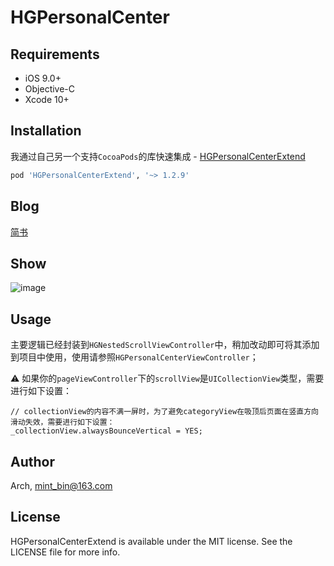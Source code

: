 # HGPersonalCenter

## Requirements

- iOS 9.0+ 
- Objective-C
- Xcode 10+

## Installation
我通过自己另一个支持`CocoaPods`的库快速集成 - [HGPersonalCenterExtend](https://github.com/ArchLL/HGPersonalCenterExtend)


```ruby
pod 'HGPersonalCenterExtend', '~> 1.2.9'
```

## Blog 
[简书](https://www.jianshu.com/p/8b87837d9e3a)

## Show  

![image](https://github.com/ArchLL/HGPersonalCenter/blob/master/show.gif)


## Usage
主要逻辑已经封装到`HGNestedScrollViewController`中，稍加改动即可将其添加到项目中使用，使用请参照`HGPersonalCenterViewController`；  

⚠️ 如果你的`pageViewController`下的`scrollView`是`UICollectionView`类型，需要进行如下设置：
```Objc
// collectionView的内容不满一屏时，为了避免categoryView在吸顶后页面在竖直方向滑动失效，需要进行如下设置：
_collectionView.alwaysBounceVertical = YES;
```

## Author

Arch, mint_bin@163.com

## License

HGPersonalCenterExtend is available under the MIT license. See the LICENSE file for more info.
